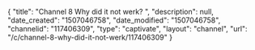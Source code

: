 {
    "title": "Channel 8 Why did it not werk? ",
    "description": null,
    "date_created": "1507046758",
    "date_modified": "1507046758",
    "channelid": "117406309",
    "type": "captivate",
    "layout": "channel",
    "url": "\/c\/channel-8-why-did-it-not-werk\/117406309"
}